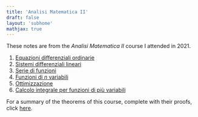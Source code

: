 ```yaml
---
title: 'Analisi Matematica II'
draft: false
layout: 'subhome'
mathjax: true
---
```


These notes are from the *Analisi Matematica II* course I attended in 2021.

1. [Equazioni differenziali ordinarie](edo)
2. [Sistemi differenziali lineari](sdl)
3. [Serie di funzioni](series)
4. [Funzioni di $n$ variabili](n-var-func)
5. [Ottimizzazione](optimisation)
6. [Calcolo integrale per funzioni di più variabili](integrals)

For a summary of the theorems of this course, complete with their proofs, click [here](theorems).
